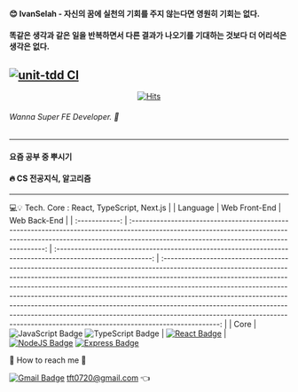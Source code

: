 #### 😊 IvanSelah - 자신의 꿈에 실천의 기회를 주지 않는다면 영원히 기회는 없다.
#### 똑같은 생각과 같은 일을 반복하면서 다른 결과가 나오기를 기대하는 것보다 더 어리석은 생각은 없다.
[![unit-tdd CI](https://github.com/ivanselah/unit-tdd/actions/workflows/unit-tdd-ci.yml/badge.svg)](https://github.com/ivanselah/unit-tdd/actions/workflows/unit-tdd-ci.yml)
---
<div align=center>

[![Hits](https://hits.seeyoufarm.com/api/count/incr/badge.svg?url=https%3A%2F%2Fgithub.com%2Fhahmsongmin&count_bg=%2379C83D&title_bg=%23555555&icon=&icon_color=%23E7E7E7&title=Hello%E2%AD%90&edge_flat=false)](https://hits.seeyoufarm.com)

</div>

###### Wanna Super FE Developer. 🔨
---
#### 요즘 공부 중 뿌시기
#### 🔥 CS 전공지식, 알고리즘
---

💻💡 Tech. 
Core : React, TypeScript, Next.js
| | Language | Web Front-End | Web Back-End |
| :------------: | :------------------------------------------------------------------------------------------------------------------------------------------------------------------------------------------------------------------: | :---------------------------------------------------------------------------------------------------------: | :----------------------------------------------------------------------------------------------------------------------------------------------------------------------------------------------------------------------------------------------------------------------------------------------------------------------------------------------------------------------------------------------------------------------------------------------------------------------------------------------------------------------------------------------------------------------------------: |
| Core | ![JavaScript Badge](https://img.shields.io/badge/JavaScript-F7DF1E?style=flat-square&logo=JavaScript&logoColor=41454A) ![TypeScript Badge](https://img.shields.io/badge/TypeScript-3178C6?style=flat-square&logo=TypeScript&logoColor=000000) | [![React Badge](https://img.shields.io/badge/React-61DAFB?style=flat-square&logo=React&logoColor=000000)]() | [![NodeJS Badge](https://img.shields.io/badge/NodeJS-47A248?style=flat-square&logo=Node.js&logoColor=E8E8E8)]() [![Express Badge](https://img.shields.io/badge/ExpressJS-000000?style=flat-square&logo=Express&logoColor=E8E8E8)]()

📧 How to reach me 🙌

[![Gmail Badge](https://img.shields.io/badge/Gmail-d14836?style=flat-square&logo=Gmail&logoColor=white&link=mailto:tft0720@gmail.com)](mailto:tft0720@gmail.com)
tft0720@gmail.com 👈
